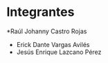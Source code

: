 # Integrantes

*Raúl Johanny  Castro Rojas
* Erick Dante Vargas Avilés
* Jesús Enrique Lazcano Pérez
